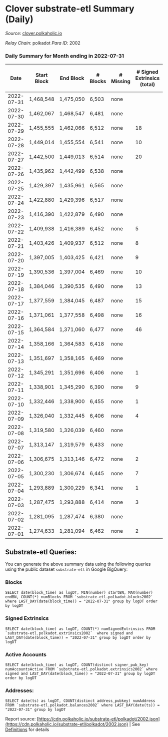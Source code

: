 # Clover substrate-etl Summary (Daily)

_Source_: [clover.polkaholic.io](https://clover.polkaholic.io)

*Relay Chain*: polkadot
*Para ID*: 2002



### Daily Summary for Month ending in 2022-07-31


| Date | Start Block | End Block | # Blocks | # Missing | # Signed Extrinsics (total) | # Active Accounts | # Addresses with Balances | # Events | # Transfers | # XCM Transfers In | # XCM Transfers Out |
| ---- | ----------- | --------- | -------- | --------- | --------------------------- | ----------------- | ------------------------- | -------- | ----------- | ------------------ | ------------------- |
| 2022-07-31 | 1,468,548 | 1,475,050 | 6,503 | none  |  |  | 3,475 | 14,787 |   |   |   |
| 2022-07-30 | 1,462,067 | 1,468,547 | 6,481 | none  |  |  | 3,475 | 14,775 | 5 ($1,158.50) |   |   |
| 2022-07-29 | 1,455,555 | 1,462,066 | 6,512 | none  | 18 | 6 | 3,474 | 15,151 | 9 ($88,419.76) |   |   |
| 2022-07-28 | 1,449,014 | 1,455,554 | 6,541 | none  | 10 | 2 | 3,473 | 15,179 | 8 ($30,082.91) |   |   |
| 2022-07-27 | 1,442,500 | 1,449,013 | 6,514 | none  | 20 | 4 | 3,469 | 14,772 | 8 ($502,342.93) |   |   |
| 2022-07-26 | 1,435,962 | 1,442,499 | 6,538 | none  |  |  | 3,466 | 14,398 | 1 ($16.84) |   |   |
| 2022-07-25 | 1,429,397 | 1,435,961 | 6,565 | none  |  |  | 3,466 | 14,642 | 4 ($24.83) |   |   |
| 2022-07-24 | 1,422,880 | 1,429,396 | 6,517 | none  |  | 11 | 3,466 | 14,126 | 2 ($56.79) |   |   |
| 2022-07-23 | 1,416,390 | 1,422,879 | 6,490 | none  |  | 8 | 3,466 | 14,406 |   |   |   |
| 2022-07-22 | 1,409,938 | 1,416,389 | 6,452 | none  | 5 | 3 | 3,466 | 14,342 | 14 ($1,409.92) |   |   |
| 2022-07-21 | 1,403,426 | 1,409,937 | 6,512 | none  | 8 | 5 | 3,462 | 14,715 | 11 ($1,588.16) |   |   |
| 2022-07-20 | 1,397,005 | 1,403,425 | 6,421 | none  | 9 | 4 | 3,455 | 14,664 | 7 ($1,904.79) |   |   |
| 2022-07-19 | 1,390,536 | 1,397,004 | 6,469 | none  | 10 | 5 | 3,450 | 15,071 | 4 ($49,318.70) |   |   |
| 2022-07-18 | 1,384,046 | 1,390,535 | 6,490 | none  | 13 | 5 | 3,444 | 15,163 | 23 ($3,759.10) |   |   |
| 2022-07-17 | 1,377,559 | 1,384,045 | 6,487 | none  | 15 | 5 | 3,438 | 14,598 | 16 ($3,699.72) |   |   |
| 2022-07-16 | 1,371,061 | 1,377,558 | 6,498 | none  | 16 | 9 | 3,427 | 14,700 | 24 ($7,884.50) |   |   |
| 2022-07-15 | 1,364,584 | 1,371,060 | 6,477 | none  | 46 | 18 | 3,416 | 15,001 | 34 ($23,248.68) |   |   |
| 2022-07-14 | 1,358,166 | 1,364,583 | 6,418 | none  |  | 18 | 3,379 | 14,726 | 13 ($140,679.30) |   |   |
| 2022-07-13 | 1,351,697 | 1,358,165 | 6,469 | none  |  | 17 | 3,376 | 14,501 | 5 ($339.33) |   |   |
| 2022-07-12 | 1,345,291 | 1,351,696 | 6,406 | none  | 1 | 1 | 3,373 | 14,210 | 2 ($165.07) |   |   |
| 2022-07-11 | 1,338,901 | 1,345,290 | 6,390 | none  | 9 | 7 | 3,366 | 14,164 | 17 ($180.75) |   |   |
| 2022-07-10 | 1,332,446 | 1,338,900 | 6,455 | none  | 1 | 1 | 3,360 | 14,006 | 1 ($0.05) |   |   |
| 2022-07-09 | 1,326,040 | 1,332,445 | 6,406 | none  | 4 | 4 | 3,360 | 13,845 | 6 ($45,490.98) |   |   |
| 2022-07-08 | 1,319,580 | 1,326,039 | 6,460 | none  |  | 18 | 3,357 | 14,669 | 12 ($309.68) |   |   |
| 2022-07-07 | 1,313,147 | 1,319,579 | 6,433 | none  |  | 17 | 3,346 | 14,245 | 6 ($19.71) |   |   |
| 2022-07-06 | 1,306,675 | 1,313,146 | 6,472 | none  | 2 | 1 | 3,338 | 14,316 | 16 ($713.70) |   |   |
| 2022-07-05 | 1,300,230 | 1,306,674 | 6,445 | none  | 7 | 4 | 3,338 | 14,654 | 43 ($622.64) |   |   |
| 2022-07-04 | 1,293,889 | 1,300,229 | 6,341 | none  | 1 | 1 | 3,321 | 14,332 | 27 ($143.05) |   |   |
| 2022-07-03 | 1,287,475 | 1,293,888 | 6,414 | none  | 3 | 3 | 3,288 | 13,921 | 3 ($4,868.97) |   |   |
| 2022-07-02 | 1,281,095 | 1,287,474 | 6,380 | none  |  | 7 | 3,286 | 13,842 |   |   |   |
| 2022-07-01 | 1,274,633 | 1,281,094 | 6,462 | none  | 2 | 2 | 3,286 | 14,624 | 15 ($40.15) |   |   |

## Substrate-etl Queries:
You can generate the above summary data using the following queries using the public dataset `substrate-etl` in Google BigQuery:


### Blocks
```
SELECT date(block_time) as logDT, MIN(number) startBN, MAX(number) endBN, COUNT(*) numBlocks FROM `substrate-etl.polkadot.blocks2002`  where LAST_DAY(date(block_time)) = "2022-07-31" group by logDT order by logDT
```


### Signed Extrinsics
```
SELECT date(block_time) as logDT, COUNT(*) numSignedExtrinsics FROM `substrate-etl.polkadot.extrinsics2002`  where signed and LAST_DAY(date(block_time)) = "2022-07-31" group by logDT order by logDT
```


### Active Accounts
```
SELECT date(block_time) as logDT, COUNT(distinct signer_pub_key) numAccountsActive FROM `substrate-etl.polkadot.extrinsics2002` where signed and LAST_DAY(date(block_time)) = "2022-07-31" group by logDT order by logDT
```


### Addresses:
```
SELECT date(ts) as logDT, COUNT(distinct address_pubkey) numAddress FROM `substrate-etl.polkadot.balances2002` where LAST_DAY(date(ts)) = "2022-07-31" group by logDT
```



Report source: [https://cdn.polkaholic.io/substrate-etl/polkadot/2002.json](https://cdn.polkaholic.io/substrate-etl/polkadot/2002.json) | See [Definitions](/DEFINITIONS.md) for details
